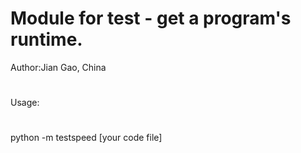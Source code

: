 # Module for test - get a program's runtime.
Author:Jian Gao, China
#
Usage:
#
python -m testspeed [your code file]
